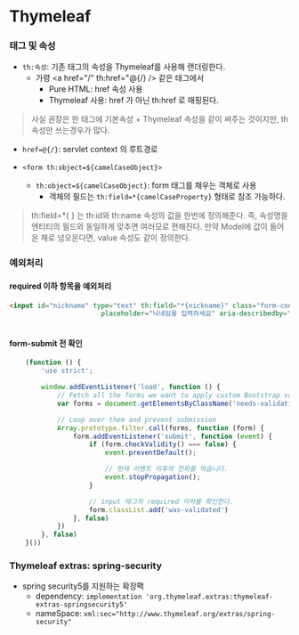 Thymeleaf
=========
### 태그 및 속성
* `th:속성`: 기존 태그의 속성을 Thymeleaf를 사용해 랜더링한다.
  * 가령 <a href="/" th:href="@{/} /> 같은 태그에서
    * Pure HTML: href 속성 사용
    * Thymeleaf 사용: href 가 아닌 th:href 로 매핑된다.
    
> 사실 권장은 한 태그에 기본속성 + Thymeleaf 속성을 같이 써주는 것이지만, th 속성만 쓰는경우가 많다.
* `href=@{/}`: servlet context 의 루트경로 
  
* `<form th:object=${camelCaseObject}>`
    * `th:object=${camelCaseObject}`: form 태그를 채우는 객체로 사용
        * 객체의 필드는 `th:field=*{camelCaseProperty}` 형태로 참조 가능하다.
    
> th:field=*{ } 는 th:id와 th:name 속성의 값을 한번에 정의해준다.
> 즉, 속성명을 엔티티의 필드와 동일하게 맞추면 여러모로 편해진다.
> 만약 Model에 값이 들어온 채로 넘오온다면, value 속성도 같이 정의한다.


### 예외처리
#### required 이하 항목을 예외처리
```html
<input id="nickname" type="text" th:field="*{nickname}" class="form-control"
                       placeholder="닉네임을 입력하세요" aria-describedby="nicknameHelp" required minlength="3" maxlength="20">
                
```
#### form-submit 전 확인
```javascript
    (function () {
        'use strict';

        window.addEventListener('load', function () {
            // Fetch all the forms we want to apply custom Bootstrap validation styles to
            var forms = document.getElementsByClassName('needs-validation');

            // Loop over them and prevent submission
            Array.prototype.filter.call(forms, function (form) {
                form.addEventListener('submit', function (event) {
                    if (form.checkValidity() === false) {
                        event.preventDefault();

                        // 현재 이벤트 이후의 전파를 막습니다.
                        event.stopPropagation();
                    }

                    // input 태그의 required 이하를 확인한다.
                    form.classList.add('was-validated')
                }, false)
            })
        }, false)
    }())
```

### Thymeleaf extras: spring-security
* spring security5를 지원하는 확장팩
    * dependency: `implementation 'org.thymeleaf.extras:thymeleaf-extras-springsecurity5'`
    * nameSpace: `xml:sec="http://www.thymeleaf.org/extras/spring-security"`
    

